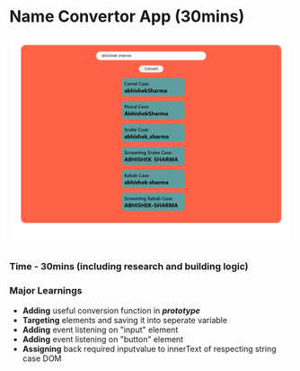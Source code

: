 # Name Convertor App (30mins)

![Name Convertor](./Image/FinalNameConvertor.png)

### Time - 30mins (including research and building logic)

### Major Learnings

- **Adding** useful conversion function in _**prototype**_
- **Targeting** elements and saving it into seperate variable
- **Adding** event listening on "input" element 
- **Adding** event listening on "button" element
- **Assigning** back required inputvalue to innerText of respecting string case DOM